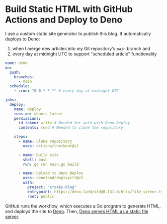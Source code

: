# Build Static HTML with GitHub Actions and Deploy to Deno

I use a custom static site generator to publish this blog.
It automatically deploys to Deno:

1. when I merge new articles into my Git repository's `main` branch and
2. every day at midnight UTC to support "scheduled article" functionality

```yaml
name: deno
on:
  push:
    branches:
      - main
  schedule:
    - cron: "0 0 * * *" # every day at midnight UTC

jobs:
  deploy:
    name: deploy
    runs-on: ubuntu-latest
    permissions:
      id-token: write # Needed for auth with Deno Deploy
      contents: read # Needed to clone the repository

    steps:
      - name: Clone repository
        uses: actions/checkout@v2

      - name: Build site
        shell: bash
        run: go run main.go build

      - name: Upload to Deno Deploy
        uses: denoland/deployctl@v1
        with:
          project: "croaky-blog"
          entrypoint: https://deno.land/std@0.131.0/http/file_server.ts
          root: public
```

GitHub runs the workflow,
which executes a Go program to generate HTML,
and deploys the site to [Deno](https://deno.com).
Then, [Deno serves HTML as a static file server](https://deno.com/blog/deploy-static-files).
